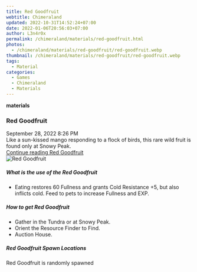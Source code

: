```yaml
---
title: Red Goodfruit
webtitle: Chimeraland
updated: 2022-10-31T14:52:24+07:00
date: 2022-01-06T20:56:03+07:00
author: L3n4r0x
permalink: /chimeraland/materials/red-goodfruit.html
photos:
  - /chimeraland/materials/red-goodfruit/red-goodfruit.webp
thumbnail: /chimeraland/materials/red-goodfruit/red-goodfruit.webp
tags:
  - Material
categories:
  - Games
  - Chimeraland
  - Materials
---
```


<section id="bootstrap-wrapper"><link rel="stylesheet" href="https://cdn.statically.io/gh/dimaslanjaka/Web-Manajemen/40ac3225/css/bootstrap-4.5-wrapper.css"/><div class="row g-0 border rounded overflow-hidden flex-md-row mb-4 shadow-sm position-relative"><div class="col p-4 d-flex flex-column position-static"><strong class="d-inline-block mb-2 text-success">materials</strong><h3 class="mb-0">Red Goodfruit</h3><div class="mb-1 text-muted">September 28, 2022 8:26 PM</div><div class="mb-2 border p-1">Like a sun-kissed mango responding to a flock of birds, this rare wild fruit is found only at Snowy Peak.</div><a href="#" class="stretched-link d-none">Continue reading Red Goodfruit</a></div><div class="col-auto d-none d-lg-block"><img src="/chimeraland/materials/red-goodfruit/red-goodfruit.webp" alt="Red Goodfruit"/></div></div><div class="row"><div class="col-lg-6 col-12 mb-2"><div class="card"><div class="card-body"><h5 class="card-title">What is the use of the Red Goodfruit</h5><div class="card-text"><ul><li>Eating restores 60 Fullness and grants Cold Resistance +5, but also inflicts cold. Feed to pets to increase Fullness and EXP.</li></ul></div></div></div></div><div class="col-lg-6 col-12 mb-2"><div class="card"><div class="card-body"><h5 class="card-title">How to get Red Goodfruit</h5><div class="card-text"><ul><li>Gather in the Tundra or at Snowy Peak.</li><li>Orient the Resource Finder to Find.</li><li>Auction House.</li></ul></div></div></div></div><div class="col-12 mb-2"><h5>Red Goodfruit Spawn Locations</h5><p>Red Goodfruit is randomly spawned</p></div></div></section>